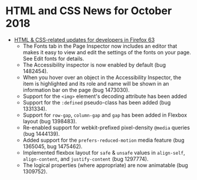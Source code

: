 # HTML and CSS News for October 2018

- [HTML & CSS-related updates for developers in Firefox 63](https://developer.mozilla.org/en-US/Firefox/Releases/63)
    - The Fonts tab in the Page Inspector now includes an editor that makes it easy to view and edit the settings of the fonts on your page. See Edit fonts for details.
    - The Accessibility inspector is now enabled by default (bug 1482454).
    - When you hover over an object in the Accessibility Inspector, the item is highlighted and its role and name will be shown in an information bar on the page (bug 1473030).
    - Support for the `<img>` element's decoding attribute has been added
    - Support for the `:defined` pseudo-class has been added (bug 1331334).
    - Support for `row-gap`, `column-gap` and `gap` has been added in Flexbox layout (bug 1398483).
    - Re-enabled support for webkit-prefixed pixel-density `@media` queries (bug 1444139).
    - Added support for the `prefers-reduced-motion` media feature (bug 1365045, bug 1475462).
    - Implemented flexbox layout for `safe` & `unsafe` values in `align-self`, `align-content`, and `justify-content` (bug 1297774).
    - The logical properties (where appropriate) are now animatable (bug 1309752).
